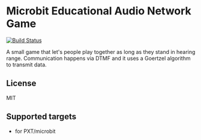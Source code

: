 # Microbit Educational Audio Network Game

[![Build Status](https://travis-ci.org/philipphenkel/microbit-audiogame.svg?branch=master)](https://travis-ci.org/philipphenkel/microbit-audiogame)

A small game that let's people play together as long as they stand in hearing range.
Communication happens via DTMF and it uses a Goertzel algorithm to transmit data.

## License

MIT

## Supported targets

* for PXT/microbit


